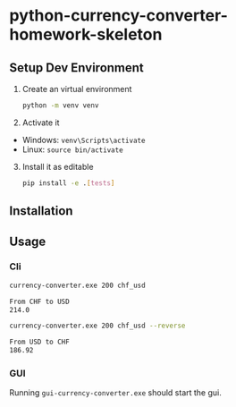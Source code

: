 # python-currency-converter-homework-skeleton

## Setup Dev Environment

1. Create an virtual environment 

    ```bash
    python -m venv venv
    ```

2. Activate it 
- Windows: `venv\Scripts\activate`
- Linux: `source bin/activate`

3. Install it as editable 

    ```bash
    pip install -e .[tests]
    ```

## Installation
## Usage
### Cli

```bash
currency-converter.exe 200 chf_usd

From CHF to USD
214.0
```

```bash
currency-converter.exe 200 chf_usd --reverse

From USD to CHF
186.92
```

### GUI
Running `gui-currency-converter.exe` should start the gui.